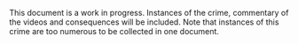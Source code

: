 This document is a work in progress. Instances of the crime, commentary of the videos and consequences will be included. Note that instances of this crime are too numerous to be collected in one document.